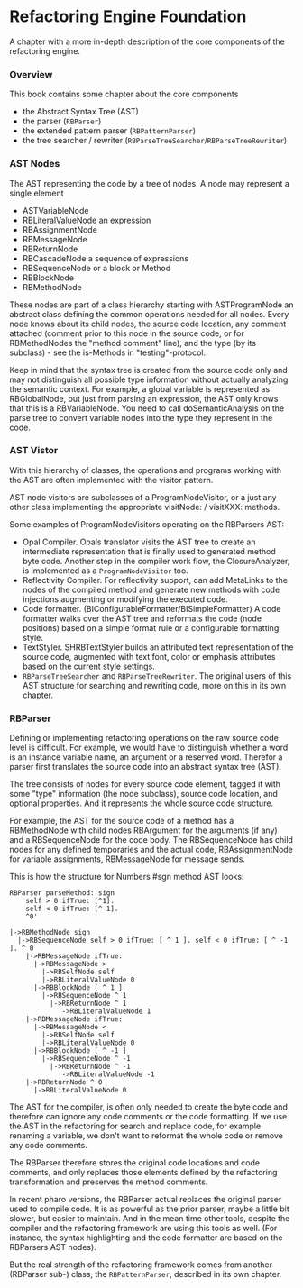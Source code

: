 # Refactoring Engine Foundation

A chapter with a more in-depth description of the core components of the refactoring engine.

### Overview

This book contains some chapter about the core components

- the Abstract Syntax Tree (AST)
- the parser (`RBParser`)
- the extended pattern parser (`RBPatternParser`)
- the tree searcher / rewriter (`RBParseTreeSearcher`/`RBParseTreeRewriter`)

### AST Nodes

The AST representing the code by a tree of nodes. A node may represent 
a single element
- ASTVariableNode 
- RBLiteralValueNode 
an expression
- RBAssignmentNode
- RBMessageNode
- RBReturnNode
- RBCascadeNode
a sequence of expressions
- RBSequenceNode
or a block or Method
- RBBlockNode
- RBMethodNode

These nodes are part of a class hierarchy starting with ASTProgramNode an abstract class defining the common operations needed for all nodes. Every node knows about its child nodes, the source code location, any comment attached (comment prior to this node in the source code, or for RBMethodNodes the "method comment" line), and the type (by its subclass) - see the is-Methods in "testing"-protocol.

Keep in mind that the syntax tree is created from the source code only and may not distinguish all possible type information without actually analyzing the semantic context. For example, a global variable is represented as RBGlobalNode, but just from parsing an expression, the AST only knows that this is a RBVariableNode. You need to call doSemanticAnalysis on the parse tree to convert variable nodes into the  type they represent in the code.

### AST Vistor

With this hierarchy of classes, the operations and programs working with the AST are often implemented with the visitor pattern.

AST node visitors are subclasses of a ProgramNodeVisitor, or a just any other class implementing the appropriate visitNode: / visitXXX: methods.

Some examples of ProgramNodeVisitors operating on the RBParsers AST:

- Opal Compiler. Opals translator visits the AST tree to create an intermediate representation that is finally used to generated method byte code. Another step in the compiler work flow, the ClosureAnalyzer, is implemented as
a `ProgramNodeVisitor` too.
- Reflectivity Compiler. For reflectivity support, can add MetaLinks to the nodes of the compiled method and generate new methods with code injections augmenting or modifying the executed code.
- Code formatter. (BIConfigurableFormatter/BISimpleFormatter) A code formatter walks over the AST tree and reformats the code (node positions) based on a simple format rule or a configurable formatting style.
- TextStyler. SHRBTextStyler builds an attributed text representation of the source code, augmented with text font, color or emphasis attributes based on the current style settings.
- `RBParseTreeSearcher` and `RBParseTreeRewriter`. The original users of this AST structure for searching and rewriting code, more on this in its own chapter.

### RBParser

Defining or implementing refactoring operations on the raw source code level is difficult. For example, we would have to distinguish whether a word is an instance variable name, an argument or a reserved word.
Therefor a parser first translates the source code into an abstract syntax tree (AST).

The tree consists of nodes for every source code element, tagged it with some "type" information (the node subclass), source code location, and optional properties. And it represents the whole source code structure. 

For example, the AST for the source code of a method has a RBMethodNode with child nodes RBArgument for the arguments (if any) and a RBSequenceNode for the code body. The RBSequenceNode has child nodes for any
defined temporaries and the actual code, RBAssignmentNode for variable assignments, RBMessageNode for message sends.

This is how the structure for Numbers #sgn method AST looks:

```st
RBParser parseMethod:'sign
	self > 0 ifTrue: [^1].
	self < 0 ifTrue: [^-1].
	^0'
```
```
|->RBMethodNode sign
  |->RBSequenceNode self > 0 ifTrue: [ ^ 1 ]. self < 0 ifTrue: [ ^ -1 ]. ^ 0
    |->RBMessageNode ifTrue:
      |->RBMessageNode >
        |->RBSelfNode self
        |->RBLiteralValueNode 0
      |->RBBlockNode [ ^ 1 ]
        |->RBSequenceNode ^ 1
          |->RBReturnNode ^ 1
            |->RBLiteralValueNode 1
    |->RBMessageNode ifTrue:
      |->RBMessageNode <
        |->RBSelfNode self
        |->RBLiteralValueNode 0
      |->RBBlockNode [ ^ -1 ]
        |->RBSequenceNode ^ -1
          |->RBReturnNode ^ -1
            |->RBLiteralValueNode -1
    |->RBReturnNode ^ 0
      |->RBLiteralValueNode 0
```

The AST for the compiler, is often only needed to create the byte code and therefore can ignore any code comments or the code formatting. If we use the AST in the refactoring for search and replace code, for example renaming a variable, we don't want to reformat the whole code or remove any code comments. 

The RBParser therefore stores the original code locations and code comments, and only replaces those elements defined by the refactoring transformation and preserves the method comments.

In recent pharo versions, the RBParser actual replaces the original parser used to compile code. It is as powerful as the prior parser, maybe a little bit slower, but easier to maintain. And in the mean time other tools, despite the compiler and the refactoring framework are using this tools as well. (For instance, the syntax highlighting and the code formatter are based on the RBParsers AST nodes).

But the real strength of the refactoring framework comes from another (RBParser sub-) class, the 
`RBPatternParser`, described in its own chapter.
